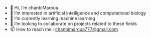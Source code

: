 - 👋 Hi, I’m chanbiMaroua
- 👀 I’m interested in artificial intelligence and computational biology
- 🌱 I’m currently learning machine learning
- 💞️ I’m looking to collaborate on projects related to these fields
- 📫 How to reach me : chanbimaroua777@gmail.com

